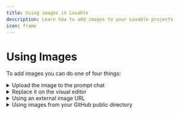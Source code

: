 ```yaml
---
title: Using images in Lovable
description: Learn how to add images to your Lovable projects
icon: frame
---
```


# Using Images

To add images you can do one of four things:

<details>

<summary>Upload the image to the prompt chat</summary>

Simply upload them in the chat and explain to Lovable’s AI where and how you’d like them to appear in your project.

</details>

<details>

<summary>Replace it on the visual editor</summary>

You can replace an existing image directly using the \[visual editor]\(https://docs.lovable.dev/features/precision-edit#visual-edits) functionality:

#### Step 1

Click on "Edit" tool.

#### Step 2

Select the image holder you would like to change.

```
    <figure><img src="/images/visual-edit-replace.png" alt="images/visual-edit-replace.png"><figcaption></figcaption></figure>
```

#### Step 3

Change the image.

```
    <figure><img src="/images/visual-edit-image.png" alt="images/visual-edit-image.png"><figcaption></figcaption></figure>
```

</details>

<details>

<summary>Using an external image URL</summary>

One way to add images to your project is by referencing an image from an external URL. This method allows you to use images hosted on external platforms like Unsplash, Imgur, or any other image-hosting service. Be mindful of use copyrights\\!

```
Here’s how to prompt Lovable to use an external image:

```

#### Step 1

Find the image you want to use.

```
    For example, you can visit a site like Unsplash, select an image, and copy its URL.
```

#### Step 2

In your project prompt, simply tell Lovable to use that image by specifying the URL. For example:

````
    ```
    Use the image from this URL 
    https://upload.wikimedia.org/wikipedia/commons/thumb/7/73/Pale_Blue_Dot.png/442px-Pale_Blue_Dot.png 
    for the hero section image.
    ```
````

</details>

<details>

<summary>Using images from your GitHub public directory</summary>

Another method to add images to your Lovable project is by using images uploaded to the \`public\` directory of your connected GitHub repository. Here’s how you can do it:

#### Connect your GitHub repository

Ensure your project is connected to your GitHub repo. [Here's how to connect your repo](https://docs.lovable.dev/integrations/git-integration).

#### Locate the public folder

Inside your GitHub repository, navigate to the `public` directory. This folder is typically used for hosting assets like images that can be referenced in your project.

#### Add file

Click on **Add file** and then from a dropdown, select **Upload files** option.

<figure><img src="../assets/using-images-github-upload.png" alt="Selecting files for upload"><figcaption></figcaption></figure>

#### Upload an image

The next step is to transfer your image to your repo:

```
    - Drag and drop the image into the public folder, or
    - Click on the **"choose your files"** link to browse and select the image file.
      <figure><img src="/assets/using-images-github-commiting.png" alt="Selecting files for upload"><figcaption></figcaption></figure>
```

#### Commit the changes

After selecting your image, write a simple commit message (e.g., "Adding image files to be used in the app") and click **"Commit changes"** to save the file to your repo.

#### Get the image path

Once the file is uploaded, select it and then click on the copy icon next to the file name to copy the image’s path. This path will be used in your Lovable prompt.

<figure><img src="../assets/using-images-github-selecting.png" alt="Selecting files for upload"><figcaption></figcaption></figure>

#### Use the image in Lovable

You can now reference this image in your project by using a prompt like the following:

````
    ```
    Add an additional image to the hero section. 
    This time, use this one from my local repo: public/c-64-close-up.jpg.jpeg
    ```

    Be sure to use your image name and path you copied in the previous step.

    

To help you better understand how to integrate images using the methods outlined above, we have a project you can explore: [Lovable Project Example](https://lovable.dev/projects/e823fedf-238d-4313-86a8-1fd4bfc2a9ba). In this project, you can see the actual prompts and how each method works in practice.

Additionally, here's a public GitHub repository that includes the commits, uploaded images, and full implementation details. You can view the repository here: [GitHub: Adding Images Example](https://github.com/viborc/adding-images-example).

Feel free to explore the project and repository to deepen your understanding and improve your implementation skills.
````

</details>
